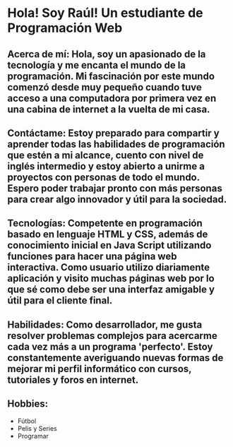 # Hola! Soy Raúl! Un estudiante de Programación Web
## Acerca de mí: Hola, soy un apasionado de la tecnología y me encanta el mundo de la programación. Mi fascinación por este mundo comenzó desde muy pequeño cuando tuve acceso a una computadora por primera vez en una cabina de internet a la vuelta de mi casa.
## Contáctame: Estoy preparado para compartir y aprender todas las habilidades de programación que estén a mi alcance, cuento con nivel de inglés intermedio y estoy abierto a unirme a proyectos con personas de todo el mundo. Espero poder trabajar pronto con más personas para crear algo innovador y útil para la sociedad.
## Tecnologías: Competente en programación basado en lenguaje HTML y CSS, además de conocimiento inicial en Java Script utilizando funciones para hacer una página web interactiva. Como usuario utilizo diariamente aplicación y visito muchas páginas web por lo que sé como debe ser una interfaz amigable y útil para el cliente final.
## Habilidades: Como desarrollador, me gusta resolver problemas complejos para acercarme cada vez más a un programa 'perfecto'. Estoy constantemente averiguando nuevas formas de mejorar mi perfil informático con cursos, tutoriales y foros en internet.
## Hobbies:
- Fútbol
- Pelis y Series
- Programar
